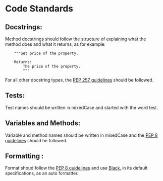 # Code Standards

## Docstrings:
Method docstrings should follow the structure of explaining what the method does and what it returns, as for example:
```
    """Get price of the property.

    Returns:
        The price of the property.
	    """
```

For all other docstring types, the [PEP 257 guidelines]( https://peps.python.org/pep-0257/) should be followed.

## Tests:
Test names should be written in mixedCase and started with the word test.
	

## Variables and Methods:
Variable and method names should be written in mixedCase and the [PEP 8 guidelines]( https://peps.python.org/pep-0008/#global-variable-names) should be followed.
	

## Formatting : 
Format shoud follow the [PEP 8 guidelines]( https://peps.python.org/pep-0008/) and use [Black]( https://github.com/psf/black), in its default specifications, as an auto formatter.


